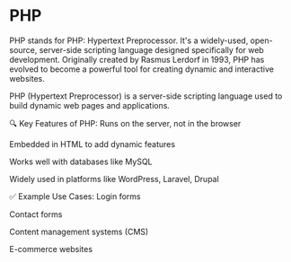 # PHP

PHP stands for PHP: Hypertext Preprocessor. It's a widely-used, open-source, server-side scripting language designed specifically for web development. Originally created by Rasmus Lerdorf in 1993, PHP has evolved to become a powerful tool for creating dynamic and interactive websites.

PHP (Hypertext Preprocessor) is a server-side scripting language used to build dynamic web pages and applications.

🔍 Key Features of PHP:
Runs on the server, not in the browser

Embedded in HTML to add dynamic features

Works well with databases like MySQL

Widely used in platforms like WordPress, Laravel, Drupal

✅ Example Use Cases:
Login forms

Contact forms

Content management systems (CMS)

E-commerce websites


